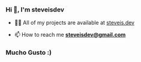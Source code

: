 
<h3 align="left">Hi 👋, I'm steveisdev</h3>
  
- 👨‍💻 All of my projects are available at [steveis.dev](steveis.dev)
  
- 📫 How to reach me **steveisdev@gmail.com**

<h3 align="left">Mucho Gusto :)</h3
